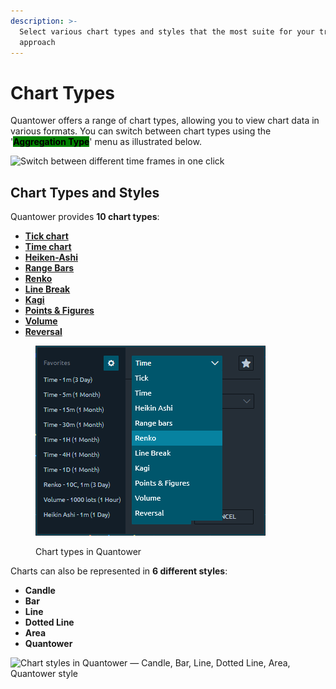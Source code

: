 ```yaml
---
description: >-
  Select various chart types and styles that the most suite for your trading
  approach
---
```


# Chart Types

Quantower offers a range of chart types, allowing you to view chart data in various formats. You can switch between chart types using the '<mark style="background-color:green;">**Aggregation Type**</mark>' menu as illustrated below.

![Switch between different time frames in one click](<../../../.gitbook/assets/image (180).png>)

## Chart Types and Styles

Quantower provides **10 chart types**:

* [**Tick chart**](tick-chart.md)
* [**Time chart**](https://help.quantower.com/analytics-panels/chart/chart-types/time-aggregation)
* [**Heiken-Ashi**](https://help.quantower.com/analytics-panels/chart/chart-types/heiken-ashi)
* [**Range Bars**](https://help.quantower.com/analytics-panels/chart/chart-types/range-bars)
* [**Renko**](https://help.quantower.com/analytics-panels/chart/chart-types/renko)
* [**Line Break**](https://help.quantower.com/analytics-panels/chart/chart-types/line-break)
* [**Kagi**](https://help.quantower.com/analytics-panels/chart/chart-types/kagi)
* [**Points & Figures**](https://help.quantower.com/analytics-panels/chart/chart-types/points-and-figures)
* [**Volume**](volume-bars.md)
* [**Reversal**](reversal-bars.md)

<figure><img src="../../../.gitbook/assets/image (1) (1) (1) (1) (1) (1) (1) (1) (1).png" alt=""><figcaption><p>Chart types in Quantower</p></figcaption></figure>

Charts can also be represented in **6 different styles**:

* **Candle**
* **Bar**
* **Line**
* **Dotted Line**
* **Area**
* **Quantower**

![Chart styles in Quantower — Candle, Bar, Line, Dotted Line, Area, Quantower style](<../../../.gitbook/assets/chart-styles (1).png>)
